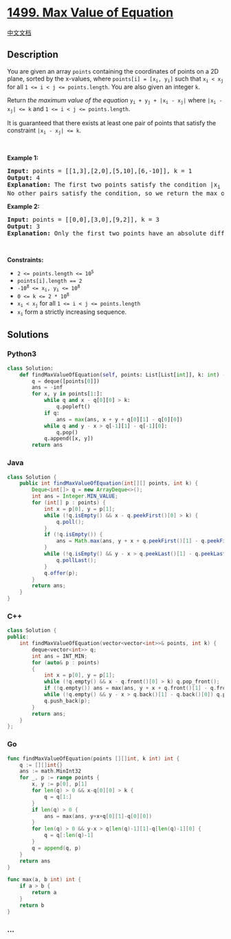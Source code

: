 # [1499. Max Value of Equation](https://leetcode.com/problems/max-value-of-equation)

[中文文档](/solution/1400-1499/1499.Max%20Value%20of%20Equation/README.md)

## Description

<p>You are given an array <code>points</code> containing the coordinates of points on a 2D plane, sorted by the x-values, where <code>points[i] = [x<sub>i</sub>, y<sub>i</sub>]</code> such that <code>x<sub>i</sub> &lt; x<sub>j</sub></code> for all <code>1 &lt;= i &lt; j &lt;= points.length</code>. You are also given an integer <code>k</code>.</p>

<p>Return <em>the maximum value of the equation </em><code>y<sub>i</sub> + y<sub>j</sub> + |x<sub>i</sub> - x<sub>j</sub>|</code> where <code>|x<sub>i</sub> - x<sub>j</sub>| &lt;= k</code> and <code>1 &lt;= i &lt; j &lt;= points.length</code>.</p>

<p>It is guaranteed that there exists at least one pair of points that satisfy the constraint <code>|x<sub>i</sub> - x<sub>j</sub>| &lt;= k</code>.</p>

<p>&nbsp;</p>
<p><strong>Example 1:</strong></p>

<pre>
<strong>Input:</strong> points = [[1,3],[2,0],[5,10],[6,-10]], k = 1
<strong>Output:</strong> 4
<strong>Explanation:</strong> The first two points satisfy the condition |x<sub>i</sub> - x<sub>j</sub>| &lt;= 1 and if we calculate the equation we get 3 + 0 + |1 - 2| = 4. Third and fourth points also satisfy the condition and give a value of 10 + -10 + |5 - 6| = 1.
No other pairs satisfy the condition, so we return the max of 4 and 1.
</pre>

<p><strong>Example 2:</strong></p>

<pre>
<strong>Input:</strong> points = [[0,0],[3,0],[9,2]], k = 3
<strong>Output:</strong> 3
<strong>Explanation: </strong>Only the first two points have an absolute difference of 3 or less in the x-values, and give the value of 0 + 0 + |0 - 3| = 3.
</pre>

<p>&nbsp;</p>
<p><strong>Constraints:</strong></p>

<ul>
	<li><code>2 &lt;= points.length &lt;= 10<sup>5</sup></code></li>
	<li><code>points[i].length == 2</code></li>
	<li><code>-10<sup>8</sup> &lt;= x<sub>i</sub>, y<sub>i</sub> &lt;= 10<sup>8</sup></code></li>
	<li><code>0 &lt;= k &lt;= 2 * 10<sup>8</sup></code></li>
	<li><code>x<sub>i</sub> &lt; x<sub>j</sub></code> for all <code>1 &lt;= i &lt; j &lt;= points.length</code></li>
	<li><code>x<sub>i</sub></code> form a strictly increasing sequence.</li>
</ul>

## Solutions

<!-- tabs:start -->

### **Python3**

```python
class Solution:
    def findMaxValueOfEquation(self, points: List[List[int]], k: int) -> int:
        q = deque([points[0]])
        ans = -inf
        for x, y in points[1:]:
            while q and x - q[0][0] > k:
                q.popleft()
            if q:
                ans = max(ans, x + y + q[0][1] - q[0][0])
            while q and y - x > q[-1][1] - q[-1][0]:
                q.pop()
            q.append([x, y])
        return ans
```

### **Java**

```java
class Solution {
    public int findMaxValueOfEquation(int[][] points, int k) {
        Deque<int[]> q = new ArrayDeque<>();
        int ans = Integer.MIN_VALUE;
        for (int[] p : points) {
            int x = p[0], y = p[1];
            while (!q.isEmpty() && x - q.peekFirst()[0] > k) {
                q.poll();
            }
            if (!q.isEmpty()) {
                ans = Math.max(ans, y + x + q.peekFirst()[1] - q.peekFirst()[0]);
            }
            while (!q.isEmpty() && y - x > q.peekLast()[1] - q.peekLast()[0]) {
                q.pollLast();
            }
            q.offer(p);
        }
        return ans;
    }
}
```

### **C++**

```cpp
class Solution {
public:
    int findMaxValueOfEquation(vector<vector<int>>& points, int k) {
        deque<vector<int>> q;
        int ans = INT_MIN;
        for (auto& p : points)
        {
            int x = p[0], y = p[1];
            while (!q.empty() && x - q.front()[0] > k) q.pop_front();
            if (!q.empty()) ans = max(ans, y + x + q.front()[1] - q.front()[0]);
            while (!q.empty() && y - x > q.back()[1] - q.back()[0]) q.pop_back();
            q.push_back(p);
        }
        return ans;
    }
};
```

### **Go**

```go
func findMaxValueOfEquation(points [][]int, k int) int {
	q := [][]int{}
	ans := math.MinInt32
	for _, p := range points {
		x, y := p[0], p[1]
		for len(q) > 0 && x-q[0][0] > k {
			q = q[1:]
		}
		if len(q) > 0 {
			ans = max(ans, y+x+q[0][1]-q[0][0])
		}
		for len(q) > 0 && y-x > q[len(q)-1][1]-q[len(q)-1][0] {
			q = q[:len(q)-1]
		}
		q = append(q, p)
	}
	return ans
}

func max(a, b int) int {
	if a > b {
		return a
	}
	return b
}
```

### **...**

```

```

<!-- tabs:end -->
